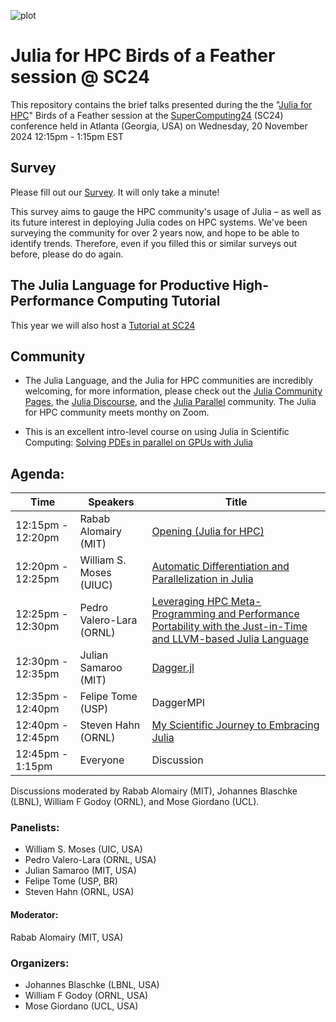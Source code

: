 ![plot](./assets/banner.png)


# Julia for HPC Birds of a Feather session @ SC24

This repository contains the brief talks presented during the the "[Julia for
HPC](https://sc24.conference-program.com/presentation/?id=bof136&sess=sess648)" Birds of a
Feather session at the
[SuperComputing24](https://sc24.supercomputing.org/)
(SC24) conference held in Atlanta (Georgia, USA) on Wednesday, 20 November 2024
12:15pm - 1:15pm EST

## Survey

Please fill out our [Survey](https://forms.gle/QyJZuFqov6zFm1UUA). It will only take a
minute!

This survey aims to gauge the HPC community's usage of Julia – as well as its future
interest in deploying Julia codes on HPC systems. We've been surveying the community for
over 2 years now, and hope to be able to identify trends. Therefore, even if you filled 
this or similar surveys out before, please do do again.

## The Julia Language for Productive High-Performance Computing Tutorial

This year we will also host a [Tutorial at SC24](https://github.com/JuliaParallel/julia-hpc-tutorial-sc24)

## Community

* The Julia Language, and the Julia for HPC communities are incredibly welcoming, for
more information, please check out the [Julia Community Pages](https://julialang.org/community/),
the [Julia Discourse](https://discourse.julialang.org/),
and the [Julia Parallel](https://juliaparallel.org/) community. The Julia for HPC
community meets monthy on Zoom.

* This is an excellent intro-level course on using Julia in Scientific Computing:
[Solving PDEs in parallel on GPUs with Julia](https://pde-on-gpu.vaw.ethz.ch/)

## Agenda:

| Time                | Speakers                     | Title                            |
|---------------------|------------------------------|----------------------------------|
| 12:15pm - 12:20pm   | Rabab Alomairy (MIT)          |  [Opening (Julia for HPC)](./SC24-BoF-Julia.pdf)         |
| 12:20pm - 12:25pm   | William S. Moses (UIUC)      |  [Automatic Differentiation and Parallelization in Julia](./julia-bof.pdf)                                |
| 12:25pm - 12:30pm   | Pedro Valero-Lara (ORNL)     | [Leveraging HPC Meta-Programming and Performance Portability with the Just-in-Time and LLVM-based Julia Language](./Julia%20for%20ACCelerators%20(JACC)-BoF.pptx.pdf)|
| 12:30pm - 12:35pm   | Julian Samaroo (MIT)         | [Dagger.jl](https://slides.com/juliansamaroo/deck)                        |
| 12:35pm - 12:40pm   | Felipe Tome (USP)            | DaggerMPI                             |
| 12:40pm - 12:45pm   | Steven Hahn (ORNL)           | [My Scientific Journey to Embracing Julia](./StevenHahn-JuliaForHPC.pdf)|
| 12:45pm - 1:15pm    | Everyone                     | Discussion                             |
Discussions moderated by Rabab Alomairy (MIT), Johannes Blaschke (LBNL), William F Godoy (ORNL), and Mose Giordano (UCL).
### Panelists: 

- William S. Moses (UIC, USA)
- Pedro Valero-Lara  (ORNL, USA)
- Julian Samaroo (MIT, USA)
- Felipe Tome (USP, BR)
- Steven Hahn (ORNL, USA)

#### Moderator:

Rabab Alomairy (MIT, USA)

### Organizers:

- Johannes Blaschke (LBNL, USA)
- William F Godoy (ORNL, USA)
- Mose Giordano (UCL, USA)
